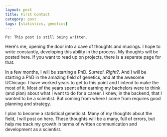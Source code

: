 ```yaml
---
layout: post
title: First Contact
category: post
tags: [statistics, genetics]
---
```


`Ps: This post is still being written.`


Here's me, opening the door into a cave of thoughts and musings. I hope to write constantly, developing this ability in the process. 
My thoughts will be posted here. If you want to read up on projects, there is a separate page for that. 

In a few months, I will be starting a PhD. *Surreal. Right?*. And I will be starting a PhD in the amazing field of genetics, and at the awesome UChicago. I have worked years to get to this point and I intend to make the most of it. Most of the years spent after earning my bachelors were to think (and plan) about what I want to do for a career. I knew, in the backend, that I wanted to be a scientist. But coming from where I come from requires good planning and strategy. 

I plan to become a statistical geneticist. Many of my thoughts about the field, I will post on here. These thoughts will be a many, full of errors, but help me track my growth in terms of written communication and development as a scientist. 




